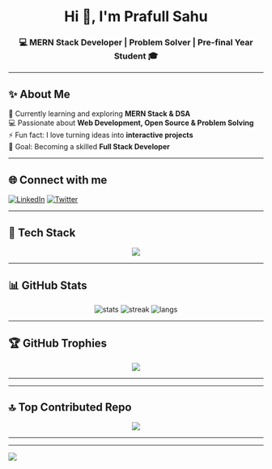 <h1 align="center">Hi 👋, I'm Prafull Sahu</h1>
<h3 align="center">💻 MERN Stack Developer | Problem Solver | Pre-final Year Student 🎓</h3>

---

## ✨ About Me  
🌱 Currently learning and exploring **MERN Stack & DSA**  
💻 Passionate about **Web Development, Open Source & Problem Solving**  
⚡ Fun fact: I love turning ideas into **interactive projects**  
🎯 Goal: Becoming a skilled **Full Stack Developer**  

---

## 🌐 Connect with me  
<p align="left">
<a href="https://www.linkedin.com/in/prafull-sahu-1251022a6/?trk=public-profile-join-page" target="blank"><img src="https://img.shields.io/badge/LinkedIn-%230077B5.svg?logo=linkedin&logoColor=white" alt="LinkedIn"/></a>
<a href="https://x.com" target="blank"><img src="https://img.shields.io/badge/X-black.svg?logo=X&logoColor=white" alt="Twitter"/></a>
</p>

---

## 🚀 Tech Stack  
<p align="center">
  <img src="https://skillicons.dev/icons?i=html,css,js,tailwind,react,nodejs,express,mongodb,java,cpp,c,git,github,postman,npm,figma,canva" />
</p>

---

## 📊 GitHub Stats  
<p align="center">
  <img src="https://github-readme-stats.vercel.app/api?username=Prafullsahu369&show_icons=true&theme=tokyonight" alt="stats" />
  <img src="https://nirzak-streak-stats.vercel.app/?user=Prafullsahu369&theme=tokyonight" alt="streak" />
  <img src="https://github-readme-stats.vercel.app/api/top-langs/?username=Prafullsahu369&layout=compact&theme=tokyonight" alt="langs" />
</p>

---

## 🏆 GitHub Trophies  
<p align="center">
  <img src="https://github-profile-trophy.vercel.app/?username=Prafullsahu369&theme=radical&no-frame=false&no-bg=false&margin-w=4" />
</p>

---



---

## 🔝 Top Contributed Repo  
<p align="center">
  <img src="https://github-contributor-stats.vercel.app/api?username=Prafullsahu369&limit=5&theme=dark&combine_all_yearly_contributions=true" />
</p>

---



---

[![](https://visitcount.itsvg.in/api?id=Prafullsahu369&icon=0&color=6)](https://visitcount.itsvg.in)

<!-- Proudly created with ❤️ by Prafull Sahu -->
